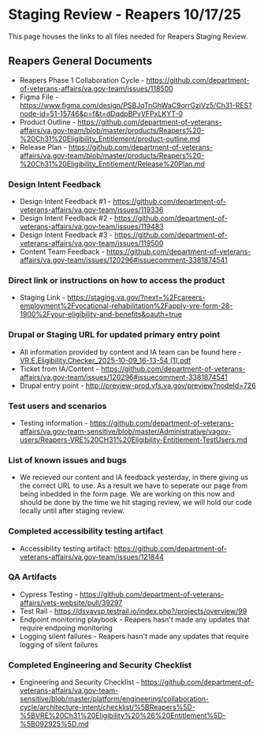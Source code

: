 # Staging Review - Reapers 10/17/25
This page houses the links to all files needed for Reapers Staging Review. 

## Reapers General Documents 
- Reapers Phase 1 Collaboration Cycle - https://github.com/department-of-veterans-affairs/va.gov-team/issues/118500
- Figma File - https://www.figma.com/design/PSBJqTnGhWaC9orrGziVz5/Ch31-RES?node-id=51-15746&p=f&t=dDqdpBPvVFPxLKYT-0
- Product Outline - https://github.com/department-of-veterans-affairs/va.gov-team/blob/master/products/Reapers%20-%20Ch31%20Eligibility_Entitlement/product-outline.md
- Release Plan - https://github.com/department-of-veterans-affairs/va.gov-team/blob/master/products/Reapers%20-%20Ch31%20Eligibility_Entitlement/Release%20Plan.md

### Design Intent Feedback 
- Design Intent Feedback #1 - https://github.com/department-of-veterans-affairs/va.gov-team/issues/119336
- Design Intent Feedback #2 - https://github.com/department-of-veterans-affairs/va.gov-team/issues/119483
- Design Intent Feedback #3 - https://github.com/department-of-veterans-affairs/va.gov-team/issues/119500
- Content Team Feedback - https://github.com/department-of-veterans-affairs/va.gov-team/issues/120296#issuecomment-3381874541

### Direct link or instructions on how to access the product
- Staging Link - https://staging.va.gov/?next=%2Fcareers-employment%2Fvocational-rehabilitation%2Fapply-vre-form-28-1900%2Fyour-eligibility-and-benefits&oauth=true
  
### Drupal or Staging URL for updated primary entry point
- All information provided by content and IA team can be found here - [VR.E.Eligibility.Checker_2025-10-09_16-13-54 (1).pdf](https://github.com/user-attachments/files/22850329/VR.E.Eligibility.Checker_2025-10-09_16-13-54.1.pdf)
- Ticket from IA/Content - https://github.com/department-of-veterans-affairs/va.gov-team/issues/120296#issuecomment-3381874541
- Drupal entry point - http://preview-prod.vfs.va.gov/preview?nodeId=726

### Test users and scenarios
- Testing information - https://github.com/department-of-veterans-affairs/va.gov-team-sensitive/blob/master/Administrative/vagov-users/Reapers-VRE%20CH31%20Eligibility-Entitlement-TestUsers.md
  
### List of known issues and bugs
- We recieved our content and IA feedback yesterday, in there giving us the correct URL to use. As a result we have to seperate our page from being inbedded in the form page. We are working on this now and should be done by the time we hit staging review, we will hold our code locally until after staging review.
  
### Completed accessibility testing artifact
- Accessibility testing artifact: https://github.com/department-of-veterans-affairs/va.gov-team/issues/121844
  
### QA Artifacts
- Cypress Testing - https://github.com/department-of-veterans-affairs/vets-website/pull/39297
- Test Rail - https://dsvavsp.testrail.io/index.php?/projects/overview/99
- Endpoint monitoring playbook - Reapers hasn't made any updates that require endpoing monitoring
- Logging silent failures -  Reapers hasn't made any updates that require logging of silent failures
  
### Completed Engineering and Security Checklist
- Engineering and Security Checklist - https://github.com/department-of-veterans-affairs/va.gov-team-sensitive/blob/master/platform/engineering/collaboration-cycle/architecture-intent/checklist/%5BReapers%5D-%5BVRE%20Ch31%20Eligibility%20%26%20Entitlement%5D-%5B092925%5D.md

